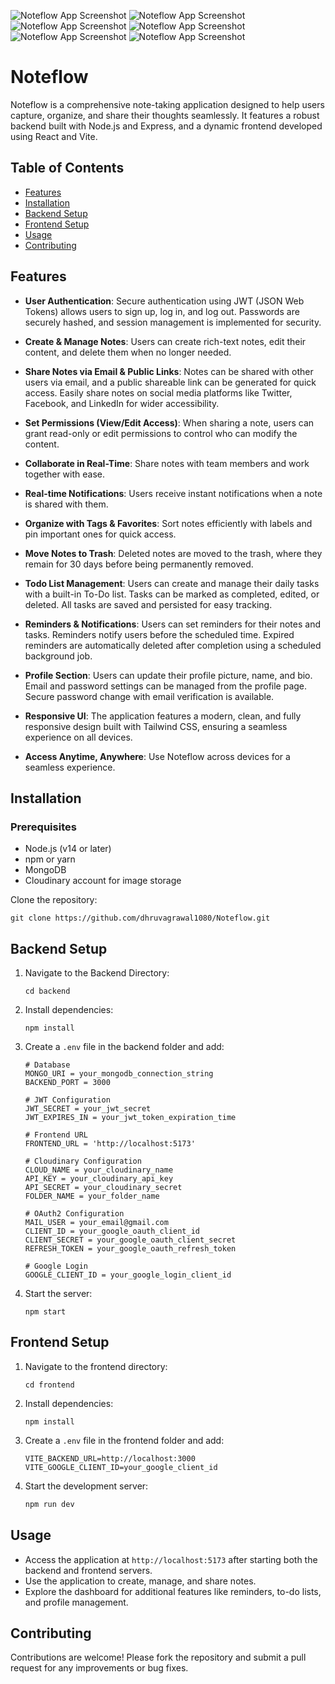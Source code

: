 ![Noteflow App Screenshot](./frontend/src/assets/noteflowIcon.png)
![Noteflow App Screenshot](./frontend/src/assets/homePage.png)
![Noteflow App Screenshot](./frontend/src/assets/dashboardPage.png)
![Noteflow App Screenshot](./frontend/src/assets/newNotePage.png)
![Noteflow App Screenshot](./frontend/src/assets/sharePage.png)
![Noteflow App Screenshot](./frontend/src/assets/reminderPage.png)


# Noteflow

Noteflow is a comprehensive note-taking application designed to help users capture, organize, and share their thoughts seamlessly. It features a robust backend built with Node.js and Express, and a dynamic frontend developed using React and Vite.

## Table of Contents

- [Features](#features)
- [Installation](#installation)
- [Backend Setup](#backend-setup)
- [Frontend Setup](#frontend-setup)
- [Usage](#usage)
- [Contributing](#contributing)

## Features

- **User Authentication**: Secure authentication using JWT (JSON Web Tokens) allows users to sign up, log in, and log out. Passwords are securely hashed, and session management is implemented for security.

- **Create & Manage Notes**: Users can create rich-text notes, edit their content, and delete them when no longer needed.

- **Share Notes via Email & Public Links**: Notes can be shared with other users via email, and a public shareable link can be generated for quick access. Easily share notes on social media platforms like Twitter, Facebook, and LinkedIn for wider accessibility.

- **Set Permissions (View/Edit Access)**: When sharing a note, users can grant read-only or edit permissions to control who can modify the content.

- **Collaborate in Real-Time**: Share notes with team members and work together with ease.

- **Real-time Notifications**: Users receive instant notifications when a note is shared with them.

- **Organize with Tags & Favorites**: Sort notes efficiently with labels and pin important ones for quick access.

- **Move Notes to Trash**: Deleted notes are moved to the trash, where they remain for 30 days before being permanently removed.

- **Todo List Management**: Users can create and manage their daily tasks with a built-in To-Do list. Tasks can be marked as completed, edited, or deleted. All tasks are saved and persisted for easy tracking.

- **Reminders & Notifications**: Users can set reminders for their notes and tasks. Reminders notify users before the scheduled time. Expired reminders are automatically deleted after completion using a scheduled background job.

- **Profile Section**: Users can update their profile picture, name, and bio. Email and password settings can be managed from the profile page. Secure password change with email verification is available.  

- **Responsive UI**: The application features a modern, clean, and fully responsive design built with Tailwind CSS, ensuring a seamless experience on all devices.
- **Access Anytime, Anywhere**: Use Noteflow across devices for a seamless experience.

## Installation

### Prerequisites

- Node.js (v14 or later)
- npm or yarn
- MongoDB
- Cloudinary account for image storage

Clone the repository:
```
git clone https://github.com/dhruvagrawal1080/Noteflow.git
```

## Backend Setup

1. Navigate to the Backend Directory:
   ```
   cd backend
   ```

2. Install dependencies:
   ```
   npm install
   ```

3. Create a `.env` file in the backend folder and add:
    ```plaintext
    # Database
    MONGO_URI = your_mongodb_connection_string
    BACKEND_PORT = 3000

    # JWT Configuration
    JWT_SECRET = your_jwt_secret
    JWT_EXPIRES_IN = your_jwt_token_expiration_time

    # Frontend URL
    FRONTEND_URL = 'http://localhost:5173'

    # Cloudinary Configuration
    CLOUD_NAME = your_cloudinary_name
    API_KEY = your_cloudinary_api_key
    API_SECRET = your_cloudinary_secret
    FOLDER_NAME = your_folder_name

    # OAuth2 Configuration
    MAIL_USER = your_email@gmail.com
    CLIENT_ID = your_google_oauth_client_id
    CLIENT_SECRET = your_google_oauth_client_secret
    REFRESH_TOKEN = your_google_oauth_refresh_token

    # Google Login
    GOOGLE_CLIENT_ID = your_google_login_client_id
    ```

4. Start the server:
   ```
   npm start
   ```

## Frontend Setup

1. Navigate to the frontend directory:
   ```
   cd frontend
   ```

2. Install dependencies:
   ```
   npm install
   ```

3. Create a `.env` file in the frontend folder and add:
    ```plaintext
    VITE_BACKEND_URL=http://localhost:3000
    VITE_GOOGLE_CLIENT_ID=your_google_client_id
    ```

4. Start the development server:
   ```bash
   npm run dev
   ```

## Usage

- Access the application at `http://localhost:5173` after starting both the backend and frontend servers.
- Use the application to create, manage, and share notes.
- Explore the dashboard for additional features like reminders, to-do lists, and profile management.

## Contributing

Contributions are welcome! Please fork the repository and submit a pull request for any improvements or bug fixes.
